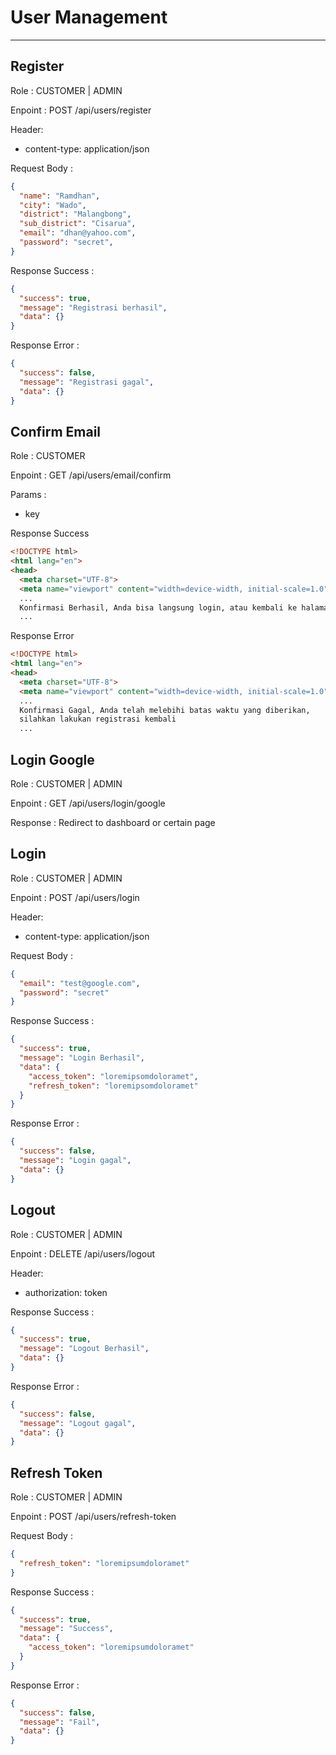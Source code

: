 # User Management

<hr/>

## Register

Role : CUSTOMER | ADMIN

Enpoint : POST /api/users/register

Header: 
- content-type: application/json

Request Body :
```json
{
  "name": "Ramdhan",
  "city": "Wado",
  "district": "Malangbong",
  "sub_district": "Cisarua",
  "email": "dhan@yahoo.com",
  "password": "secret",
}
```

Response Success :
```json
{
  "success": true,
  "message": "Registrasi berhasil",
  "data": {}
}
```

Response Error :
```json
{
  "success": false,
  "message": "Registrasi gagal",
  "data": {}
}
```

## Confirm Email
Role : CUSTOMER

Enpoint : GET /api/users/email/confirm

Params :
- key

Response Success
```html
<!DOCTYPE html>
<html lang="en">
<head>
  <meta charset="UTF-8">
  <meta name="viewport" content="width=device-width, initial-scale=1.0">
  ...
  Konfirmasi Berhasil, Anda bisa langsung login, atau kembali ke halaman sebelunya
  ...
```

Response Error
```html
<!DOCTYPE html>
<html lang="en">
<head>
  <meta charset="UTF-8">
  <meta name="viewport" content="width=device-width, initial-scale=1.0">
  ...
  Konfirmasi Gagal, Anda telah melebihi batas waktu yang diberikan, 
  silahkan lakukan registrasi kembali
  ...
```


## Login Google

Role : CUSTOMER | ADMIN

Enpoint : GET /api/users/login/google

Response : Redirect to dashboard or certain page


## Login

Role : CUSTOMER | ADMIN

Enpoint : POST /api/users/login

Header: 
- content-type: application/json

Request Body :
```json
{
  "email": "test@google.com",
  "password": "secret"
}
```

Response Success :
```json
{
  "success": true,
  "message": "Login Berhasil",
  "data": {
    "access_token": "loremipsomdoloramet",
    "refresh_token": "loremipsomdoloramet"
  }
}
```

Response Error : 
```json
{
  "success": false,
  "message": "Login gagal",
  "data": {}
}
```


## Logout

Role : CUSTOMER | ADMIN

Enpoint : DELETE /api/users/logout

Header: 
- authorization: token

Response Success :
```json
{
  "success": true,
  "message": "Logout Berhasil",
  "data": {}
}
```

Response Error : 
```json
{
  "success": false,
  "message": "Logout gagal",
  "data": {}
}
```

## Refresh Token

Role : CUSTOMER | ADMIN

Enpoint : POST /api/users/refresh-token

Request Body : 

```json
{
  "refresh_token": "loremipsumdoloramet"
}
```
Response Success :
```json
{
  "success": true,
  "message": "Success",
  "data": {
    "access_token": "loremipsumdoloramet"
  }
}
```

Response Error : 
```json
{
  "success": false,
  "message": "Fail",
  "data": {}
}
```